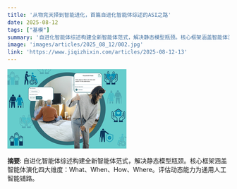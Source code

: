 ```yaml
---
title: '从物竞天择到智能进化，首篇自进化智能体综述的ASI之路'
date: 2025-08-12
tags: ["基模"]
summary: '自进化智能体综述构建全新智能体范式，解决静态模型瓶颈。核心框架涵盖智能体演化四大维度：What、When、How、Where。评估动态能力为通用人工智能铺路。'
image: 'images/articles/2025_08_12/002.jpg'
link: 'https://www.jiqizhixin.com/articles/2025-08-12-13'
---
```

![从物竞天择到智能进化，首篇自进化智能体综述的ASI之路](images/articles/2025_08_12/002.jpg)

**摘要**: 自进化智能体综述构建全新智能体范式，解决静态模型瓶颈。核心框架涵盖智能体演化四大维度：What、When、How、Where。评估动态能力为通用人工智能铺路。

